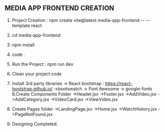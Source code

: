 MEDIA APP FRONTEND CREATION
---------------------------------------------------------------------------------

 1. Project Creation : npm create vite@latest media-app-frontend -- --template react
 2. cd  media-app-frontend  
 3. npm install
 4. code .
 5. Run the Project : npm run dev
 6. Clean your project code 
 7. Install 3rd party libraries
    -> React bootstrap : https://react-bootstrap.github.io/
    ->bootswatch 
    -> Font Awesome
    -> google-fonts
 8.Create Components Folder 
        ->Header.jsx
        ->Footer.jsx
        ->AddVideo.jsx
        ->AddCategory.jsx
        ->VideoCard.jsx
        ->ViewVideo.jsx
 9. Create Pages folder
        ->LandingPage.jsx
        ->Home.jsx
        ->WatchHistory.jsx
        ->PageNotFound.jsx

 10. Designing Completed.